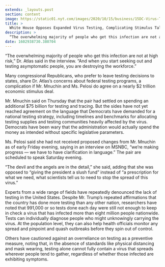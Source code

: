 ```yaml
--- 
extends: _layouts.post 
section: content 
image: https://static01.nyt.com/images/2020/10/15/business/15DC-Virus-Testing-01/15DC-Virus-Testing-01-facebookJumbo.jpg 
title: > 
  White House Opposes Expanded Virus Testing, Complicating Stimulus Talks 
description: > 
  “The overwhelming majority of people who get this infection are not at high risk,” Dr. Atlas said in the interview.Mr. Mnuchin said on Thursday that the pair had settled on spending an additional $75 billion for testing and tracing.But the sides have not yet reached agreement on the language that Democrats have demanded for a national testing strategy, including timelines and benchmarks for allocating testing supplies and testing communities heavily affected by the virus.Democrats have been wary that the administration would actually spend the money as intended without specific legislative parameters.At the population level, they can also help health officials monitor any spread and pinpoint and quash outbreaks before they spin out of control. 
date: 1602938730.380704 
--- 
```

“The overwhelming majority of people who get this infection are not at high risk,” Dr. Atlas said in the interview. “And when you start seeking out and testing asymptomatic people, you are destroying the workforce.”

Many congressional Republicans, who prefer to leave testing decisions to states, share Dr. Atlas’s concerns about federal testing programs, a complication if Mr. Mnuchin and Ms. Pelosi do agree on a nearly $2 trillion economic stimulus deal.

Mr. Mnuchin said on Thursday that the pair had settled on spending an additional $75 billion for testing and tracing. But the sides have not yet reached agreement on the language that Democrats have demanded for a national testing strategy, including timelines and benchmarks for allocating testing supplies and testing communities heavily affected by the virus. Democrats have been wary that the administration would actually spend the money as intended without specific legislative parameters.

Ms. Pelosi said she had not received proposed changes from Mr. Mnuchin as of early Friday evening, saying in an interview on MSNBC, “we’re making progress — we have to have clarification in language.” The pair are scheduled to speak Saturday evening.

“The devil and the angels are in the detail,” she said, adding that she was opposed to “giving the president a slush fund” instead of “a prescription for what we need, what scientists tell us to need to stop the spread of this virus.”

Experts from a wide range of fields have repeatedly denounced the lack of testing in the United States. Despite Mr. Trump’s repeated affirmations that the country has done more testing than any other nation, researchers have noted that 991,000 or so tests done each day were still not enough to keep in check a virus that has infected more than eight million people nationwide. Tests can individually diagnose people who might unknowingly carrying the virus. At the population level, they can also help health officials monitor any spread and pinpoint and quash outbreaks before they spin out of control.

Others have cautioned against an overreliance on testing as a preventive measure, noting that, in the absence of standards like physical distancing and mask wearing, testing alone cannot fully contain a virus that spreads wherever people tend to gather, regardless of whether those infected are exhibiting symptoms.